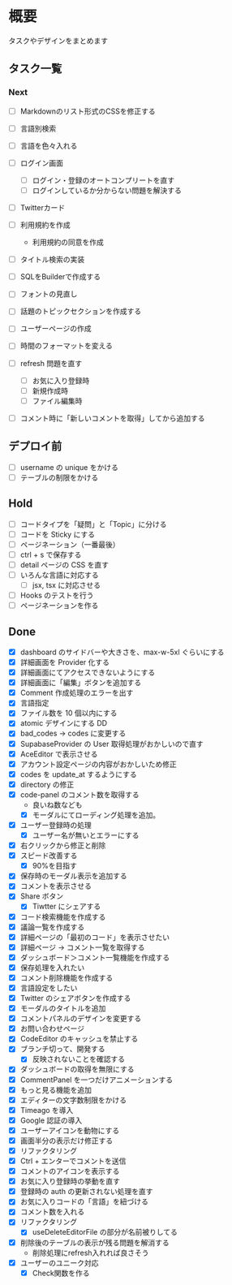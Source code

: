 # 概要

タスクやデザインをまとめます

## タスク一覧

### Next

- [ ] Markdownのリスト形式のCSSを修正する


- [ ] 言語別検索
- [ ] 言語を色々入れる

- [ ] ログイン画面
  - [ ] ログイン・登録のオートコンプリートを直す
  - [ ] ログインしているか分からない問題を解決する

- [ ] Twitterカード
- [ ] 利用規約を作成
  - 利用規約の同意を作成
- [ ] タイトル検索の実装

- [ ] SQLをBuilderで作成する

- [ ] フォントの見直し
- [ ] 話題のトピックセクションを作成する

- [ ] ユーザーページの作成

- [ ] 時間のフォーマットを変える

- [ ] refresh 問題を直す
  - [ ] お気に入り登録時
  - [ ] 新規作成時
  - [ ] ファイル編集時

- [ ] コメント時に「新しいコメントを取得」してから追加する

## デプロイ前

- [ ] username の unique をかける
- [ ] テーブルの制限をかける

## Hold

- [ ] コードタイプを「疑問」と「Topic」に分ける
- [ ] コードを Sticky にする
- [ ] ページネーション（一番最後）
- [ ] ctrl + s で保存する
- [ ] detail ページの CSS を直す
- [ ] いろんな言語に対応する
  - [ ] jsx, tsx に対応させる
- [ ] Hooks のテストを行う
- [ ] ページネーションを作る

## Done

- [x] dashboard のサイドバーや大きさを、max-w-5xl ぐらいにする
- [x] 詳細画面を Provider 化する
- [x] 詳細画面にてアクセスできないようにする
- [x] 詳細画面に「編集」ボタンを追加する
- [x] Comment 作成処理のエラーを出す
- [x] 言語指定
- [x] ファイル数を 10 個以内にする
- [x] atomic デザインにする DD
- [x] bad_codes -> codes に変更する
- [x] SupabaseProvider の User 取得処理がおかしいので直す
- [x] AceEditor で表示させる
- [x] アカウント設定ページの内容がおかしいため修正
- [x] codes を update_at するようにする
- [x] directory の修正
- [x] code-panel のコメント数を取得する
  - 良いね数なども
  - [x] モーダルにてローディング処理を追加。
- [x] ユーザー登録時の処理
  - [x] ユーザー名が無いとエラーにする
- [x] 右クリックから修正と削除
- [x] スピード改善する
  - [x] 90%を目指す
- [x] 保存時のモーダル表示を追加する
- [x] コメントを表示させる
- [x] Share ボタン
  - [x] Tiwtter にシェアする
- [x] コード検索機能を作成する
- [x] 議論一覧を作成する
- [x] 詳細ページの「最初のコード」を表示させたい
- [x] 詳細ページ -> コメント一覧を取得する
- [x] ダッシュボード＞コメント一覧機能を作成する
- [x] 保存処理を入れたい
- [x] コメント削除機能を作成する
- [x] 言語設定をしたい
- [x] Twitter のシェアボタンを作成する
- [x] モーダルのタイトルを追加
- [x] コメントパネルのデザインを変更する
- [x] お問い合わせページ
- [x] CodeEditor のキャッシュを禁止する
- [x] ブランチ切って、開発する
  - [x] 反映されないことを確認する
- [x] ダッシュボードの取得を無限にする
- [x] CommentPanel を一つだけアニメーションする
- [x] もっと見る機能を追加
- [x] エディターの文字数制限をかける
- [x] Timeago を導入
- [x] Google 認証の導入
- [x] ユーザーアイコンを動物にする
- [x] 画面半分の表示だけ修正する
- [x] リファクタリング
- [x] Ctrl + エンターでコメントを送信
- [x] コメントのアイコンを表示する
- [x] お気に入り登録時の挙動を直す
- [x] 登録時の auth の更新されない処理を直す
- [x] お気に入りコードの「言語」を紐づける
- [x] コメント数を入れる
- [x] リファクタリング
  - [x] useDeleteEditorFile の部分が名前被りしてる
- [x] 削除後のテーブルの表示が残る問題を解消する
  - 削除処理にrefresh入れれば良さそう
- [x] ユーザーのユニーク対応
  - [x] Check関数を作る
